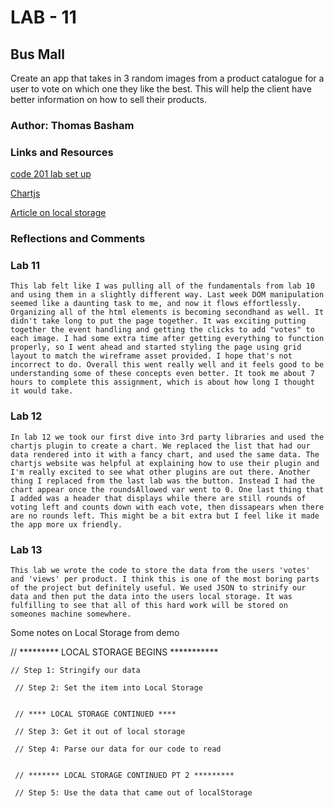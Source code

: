# LAB - 11

## Bus Mall

Create an app that takes in 3 random images from a product catalogue for a user to vote on which one they like the best. This will help the client have better information on how to sell their products.

### Author: Thomas Basham

### Links and Resources

[code 201 lab set up](https://codefellows.github.io/code-201-guide/curriculum/class-02/project-setup)

[Chartjs](https://www.chartjs.org/)

[Article on local storage](http://diveinto.html5doctor.com/storage.html)

### Reflections and Comments

### Lab 11

    This lab felt like I was pulling all of the fundamentals from lab 10 and using them in a slightly different way. Last week DOM manipulation seemed like a daunting task to me, and now it flows effortlessly. Organizing all of the html elements is becoming secondhand as well. It didn't take long to put the page together. It was exciting putting together the event handling and getting the clicks to add "votes" to each image. I had some extra time after getting everything to function properly, so I went ahead and started styling the page using grid layout to match the wireframe asset provided. I hope that's not incorrect to do. Overall this went really well and it feels good to be understanding some of these concepts even better. It took me about 7 hours to complete this assignment, which is about how long I thought it would take. 

### Lab 12

    In lab 12 we took our first dive into 3rd party libraries and used the chartjs plugin to create a chart. We replaced the list that had our data rendered into it with a fancy chart, and used the same data. The chartjs website was helpful at explaining how to use their plugin and I'm really excited to see what other plugins are out there. Another thing I replaced from the last lab was the button. Instead I had the chart appear once the roundsAllowed var went to 0. One last thing that I added was a header that displays while there are still rounds of voting left and counts down with each vote, then dissapears when there are no rounds left. This might be a bit extra but I feel like it made the app more ux friendly. 

### Lab 13

    This lab we wrote the code to store the data from the users 'votes' and 'views' per product. I think this is one of the most boring parts of the project but definitely useful. We used JSON to strinify our data and then put the data into the users local storage. It was fulfilling to see that all of this hard work will be stored on someones machine somewhere. 

Some notes on Local Storage from demo

  // ********* LOCAL STORAGE BEGINS ***********

    // Step 1: Stringify our data

     // Step 2: Set the item into Local Storage


     // **** LOCAL STORAGE CONTINUED ****

     // Step 3: Get it out of local storage
    
     // Step 4: Parse our data for our code to read


     // ******* LOCAL STORAGE CONTINUED PT 2 *********

     // Step 5: Use the data that came out of localStorage

